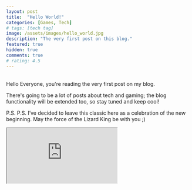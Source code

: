 ```yaml
---
layout: post
title:  "Hello World!"
categories: [Games, Tech]
# tags: [tech tag]
image: /assets/images/hello_world.jpg
description: "The very first post on this blog."
featured: true
hidden: true
comments: true
# rating: 4.5
---
```


<br>
Hello Everyone, you're reading the very first post on my blog.

There's going to be a lot of posts about tech and gaming; the blog functionality will be extended too, so stay tuned and keep cool!

P.S. P.S. I’ve decided to leave this classic here as a celebration of the new beginning. May the force of the Lizard King be with you ;)

<div class="embed-responsive embed-responsive-16by9">
  <iframe class="embed-responsive-item" src="https://www.youtube.com/embed/NFeUko-lQHg" allowfullscreen></iframe>
</div>


